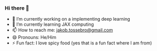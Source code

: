 ### Hi there 👋

- 🔭 I’m currently working on a implementing deep learning
- 🌱 I’m currently learning JAX computing
- 📫 How to reach me: jakob.tossebro@gmail.com
- 😄 Pronouns: He/Him
- ⚡ Fun fact: I love spicy food (yes that is a fun fact where I am from)

